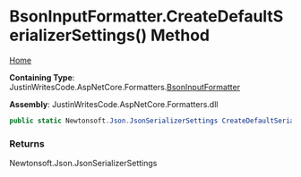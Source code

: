 # BsonInputFormatter\.CreateDefaultSerializerSettings\(\) Method

[Home](../../../README.md)

**Containing Type**: JustinWritesCode\.AspNetCore\.Formatters\.[BsonInputFormatter](../README.md)

**Assembly**: JustinWritesCode\.AspNetCore\.Formatters\.dll

```csharp
public static Newtonsoft.Json.JsonSerializerSettings CreateDefaultSerializerSettings()
```

### Returns

Newtonsoft\.Json\.JsonSerializerSettings

